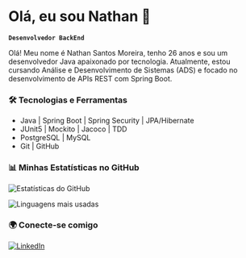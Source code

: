 # Olá, eu sou Nathan 👋

**`Desenvolvedor BackEnd`**

Olá! Meu nome é Nathan Santos Moreira, tenho 26 anos e sou um desenvolvedor Java apaixonado por tecnologia. Atualmente, estou cursando Análise e Desenvolvimento de Sistemas (ADS) e focado no desenvolvimento de APIs REST com Spring Boot.

### 🛠️ Tecnologias e Ferramentas
- Java | Spring Boot | Spring Security | JPA/Hibernate
- JUnit5 | Mockito | Jacoco | TDD
- PostgreSQL | MySQL
- Git | GitHub

### 📊 Minhas Estatísticas no GitHub
![Estatísticas do GitHub](https://github-readme-stats.vercel.app/api?username=Nathangc77&show_icons=true&theme=tokyonight&include_all_commits=true&locale=pt-br)

![Linguagens mais usadas](https://github-readme-stats.vercel.app/api/top-langs/?username=Nathangc77&layout=compact&theme=tokyonight&hide_border=true)

### 🌍 Conecte-se comigo
[![LinkedIn](https://img.shields.io/badge/-LinkedIn-blue?style=flat&logo=Linkedin&logoColor=white)](https://www.linkedin.com/in/nathan-moreira-dev/)
